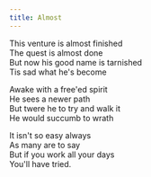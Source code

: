 ```yaml
---
title: Almost
---
```


This venture is almost finished  
The quest is almost done  
But now his good name is tarnished  
Tis sad what he's become

Awake with a free'ed spirit  
He sees a newer path  
But twere he to try and walk it  
He would succumb to wrath

It isn't so easy always  
As many are to say  
But if you work all your days  
You'll have tried.
